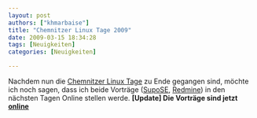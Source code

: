 ```yaml
---
layout: post
authors: ["khmarbaise"]
title: "Chemnitzer Linux Tage 2009"
date: 2009-03-15 18:34:28
tags: [Neuigkeiten]
categories: [Neuigkeiten]

---
```

Nachdem nun die <a href="http://chemnitzer.linux-tage.de/2009/info/">Chemnitzer Linux Tage</a> zu Ende gegangen sind, möchte ich noch sagen, dass ich beide Vorträge (<a href="http://chemnitzer.linux-tage.de/2009/service/linux-nacht.html">SupoSE</a>, <a href="http://chemnitzer.linux-tage.de/2009/vortraege/detail.html?idx=92">Redmine</a>) in den nächsten Tagen Online stellen werde.
<strong>[Update] Die Vorträge sind jetzt <a href="http://www.soebes.de/public/lectures.de.html">online</a></strong>
